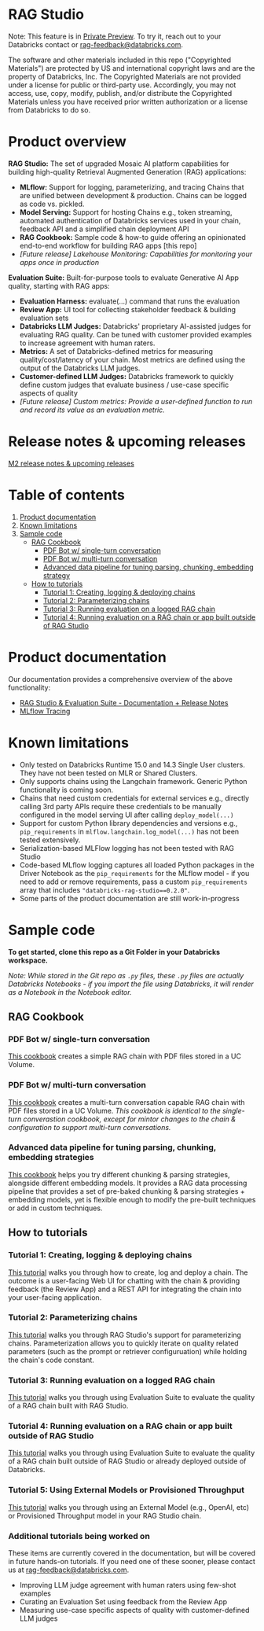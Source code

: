 # RAG Studio

Note: This feature is in [Private Preview](https://docs.databricks.com/en/release-notes/release-types.html). To try it, reach out to your Databricks contact or [rag-feedback@databricks.com](mailto:rag-feedback@databricks.com).

The software and other materials included in this repo ("Copyrighted Materials") are protected by US and international copyright laws and are the property of Databricks, Inc. The Copyrighted Materials are not provided under a license for public or third-party use. Accordingly, you may not access, use, copy, modify, publish, and/or distribute the Copyrighted Materials unless you have received prior written authorization or a license from Databricks to do so.

# Product overview

**RAG Studio:** The set of upgraded Mosaic AI platform capabilities for building high-quality Retrieval Augmented Generation (RAG) applications:
  - **MLflow:** Support for logging, parameterizing, and tracing Chains that are unified between development & production.  Chains can be logged as code vs. pickled.
  - **Model Serving:** Support for hosting Chains e.g., token streaming, automated authentication of Databricks services used in your chain, feedback API and a simplified chain deployment API
  - **RAG Cookbook:** Sample code & how-to guide offering an opinionated end-to-end workflow for building RAG apps [this repo]
  - *[Future release] Lakehouse Monitoring: Capabilities for monitoring your apps once in production*

**Evaluation Suite:** Built-for-purpose tools to evaluate Generative AI App quality, starting with RAG apps:
  - **Evaluation Harness:** evaluate(...) command that runs the evaluation
  - **Review App:** UI tool for collecting stakeholder feedback & building evaluation sets
  - **Databricks LLM Judges:** Databricks' proprietary AI-assisted judges for evaluating RAG quality.  Can be tuned with customer provided examples to increase agreement with human raters.
  - **Metrics:** A set of Databricks-defined metrics for measuring quality/cost/latency of your chain.  Most metrics are defined using the output of the Databricks LLM judges.
  - **Customer-defined LLM Judges:** Databricks framework to quickly define custom judges that evaluate business / use-case specific aspects of quality
  - *[Future release] Custom metrics: Provide a user-defined function to run and record its value as an evaluation metric.*

# Release notes & upcoming releases

[M2 release notes & upcoming releases](<Documentation/RAG Studio - M2 release notes & upcoming releases.pdf>)

# Table of contents

1. [Product documentation](#product-documentation)
2. [Known limitations](#known-limitations)
3. [Sample code](#sample-code)
    - [RAG Cookbook](#rag-cookbook)
      - [PDF Bot w/ single-turn conversation](#pdf-bot-w-single-turn-conversation)
      - [PDF Bot w/ multi-turn conversation](#pdf-bot-w-multi-turn-cconversation)
      - [Advanced data pipeline for tuning parsing, chunking, embedding strategy](#advanced-data-pipeline-for-tuning-parsing-chunking-embedding-strategies)
    - [How to tutorials](#how-to-tutorials)
      - [Tutorial 1: Creating, logging & deploying chains](#tutorial-1-creating-logging-deploying-chains)
      - [Tutorial 2: Parameterizing chains](#tutorial-2-parameterizing-chains)
      - [Tutorial 3: Running evaluation on a logged RAG chain](#tutorial-3-running-evaluation-on-a-logged-rag-chain)
      - [Tutorial 4: Running evaluation on a RAG chain or app built outside of RAG Studio](#tutorial-4-running-evaluation-on-a-RAG-chain-or-app-built-outside-of-rag-studio)

# Product documentation

Our documentation provides a comprehensive overview of the above functionality:
- [RAG Studio & Evaluation Suite - Documentation + Release Notes](<Documentation/RAG Studio & Evaluation Suite - Customer Documentation + Release Notes.pdf>)
- [MLflow Tracing](<Documentation/MLflow Tracing.pdf>)

# Known limitations

- Only tested on Databricks Runtime 15.0 and 14.3 Single User clusters.  They have not been tested on MLR or Shared Clusters.
- Only supports chains using the Langchain framework. Generic Python functionality is coming soon.
- Chains that need custom credentials for external services e.g., directly calling 3rd party APIs require these credentials to be manually configured in the model serving UI after calling `deploy_model(...)`
- Support for custom Python library dependencies and versions e.g., `pip_requirements` in `mlflow.langchain.log_model(...)` has not been tested extensively.
- Serialization-based MLFlow logging has not been tested with RAG Studio
- Code-based MLflow logging captures all loaded Python packages in the Driver Notebook as the `pip_requirements` for the MLflow model - if you need to add or remove requirements, pass a custom `pip_requirements` array that includes `"databricks-rag-studio==0.2.0"`.
- Some parts of the product documentation are still work-in-progress

# Sample code

**To get started, clone this repo as a Git Folder in your Databricks workspace.**

*Note: While stored in the Git repo as `.py` files, these `.py` files are actually Databricks Notebooks - if you import the file using Databricks, it will render as a Notebook in the Notebook editor.*  

## RAG Cookbook

### PDF Bot w/ single-turn conversation

[This cookbook](RAG%20Cookbook/A_pdf_rag_with_single_turn_chat/README.md) creates a simple RAG chain with PDF files stored in a UC Volume.  

### PDF Bot w/ multi-turn conversation

[This cookbook](RAG%20Cookbook/B_pdf_rag_with_multi_turn_chat/README.md) creates a multi-turn conversation capable RAG chain with PDF files stored in a UC Volume.  *This cookbook is identical to the single-turn converastion cookbook, except for mintor changes to the chain & configuration to support multi-turn conversations.*

### Advanced data pipeline for tuning parsing, chunking, embedding strategies

[This cookbook](RAG%20Cookbook/C_Alpha_RAG_Data_Pipeline/README.md) helps you try different chunking & parsing strategies, alongside different embedding models.  It provides a RAG data processing pipeline that provides a set of pre-baked chunking & parsing strategies + embedding models, yet is flexible enough to modify the pre-built techniques or add in custom techniques.  

## How to tutorials

### Tutorial 1: Creating, logging & deploying chains

[This tutorial](Tutorials/1_hello_world/README.md) walks you through how to create, log and deploy a chain.  The outcome is a user-facing Web UI for chatting with the chain & providing feedback (the Review App) and a REST API for integrating the chain into your user-facing application.

### Tutorial 2: Parameterizing chains

[This tutorial](Tutorials/2_hello_world_parameterized/README.md) walks you through RAG Studio's support for parameterizing chains.  Parameterization allows you to quickly iterate on quality related parameters (such as the prompt or retriever configuruation) while holding the chain's code constant.

### Tutorial 3: Running evaluation on a logged RAG chain

[This tutorial](Tutorials/3_evaluation_of_rag_studio_chain/README.md) walks you through using Evaluation Suite to evaluate the quality of a RAG chain built with RAG Studio.

### Tutorial 4: Running evaluation on a RAG chain or app built outside of RAG Studio

[This tutorial](Tutorials/4_evaluation_of_existing_chains/README.md) walks you through using Evaluation Suite to evaluate the quality of a RAG chain built outside of RAG Studio or already deployed outside of Databricks.

### Tutorial 5: Using External Models or Provisioned Throughput

[This tutorial](Tutorials/5_external_models_and_pt/README.md) walks you through using an External Model (e.g., OpenAI, etc) or Provisioned Throughput model in your RAG Studio chain.

### Additional tutorials being worked on
These items are currently covered in the documentation, but will be covered in future hands-on tutorials.  If you need one of these sooner, please contact us at [rag-feedback@databricks.com](mailto:rag-feedback@databricks.com).

- Improving LLM judge agreement with human raters using few-shot examples
- Curating an Evaluation Set using feedback from the Review App
- Measuring use-case specific aspects of quality with customer-defined LLM judges
